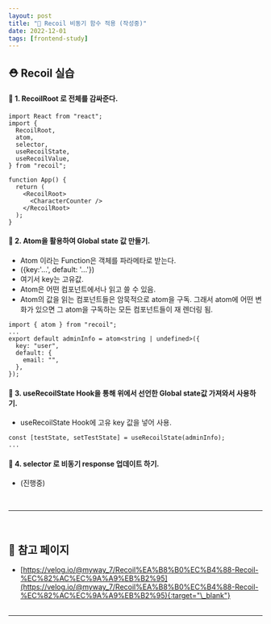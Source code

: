 ```yaml
---
layout: post
title: "🧕 Recoil 비동기 함수 적용 (작성중)"
date: 2022-12-01
tags: [frontend-study]
---
```


## ⛑ Recoil 실습

#### 👒 1. RecoilRoot 로 전체를 감싸준다.

```tsx
import React from "react";
import {
  RecoilRoot,
  atom,
  selector,
  useRecoilState,
  useRecoilValue,
} from "recoil";

function App() {
  return (
    <RecoilRoot>
      <CharacterCounter />
    </RecoilRoot>
  );
}
```

#### 👑 2. Atom을 활용하여 Global state 값 만들기.

- Atom 이라는 Function은 객체를 파라메타로 받는다.
- ({key:'...', default: '...'})
- 여기서 key는 고유값.
- Atom은 어떤 컴포넌트에서나 읽고 쓸 수 있음.
- Atom의 값을 읽는 컴포넌트들은 암묵적으로 atom을 구독. 그래서 atom에 어떤 변화가 있으면 그 atom을 구독하는 모든 컴포넌트들이 재 렌더링 됨.

```tsx
import { atom } from "recoil";
...
export default adminInfo = atom<string | undefined>({
  key: "user",
  default: {
    email: "",
  },
});
```

#### 👞 3. useRecoilState Hook을 통해 위에서 선언한 Global state값 가져와서 사용하기.

- useRecoilState Hook에 고유 key 값을 넣어 사용.

```tsx
const [testState, setTestState] = useRecoilState(adminInfo);
...

```

#### 🐸 4. selector 로 비동기 response 업데이트 하기.

- (진행중)

<br/>

---

<br/>

## 🎫 참고 페이지

- [https://velog.io/@myway_7/Recoil%EA%B8%B0%EC%B4%88-Recoil-%EC%82%AC%EC%9A%A9%EB%B2%95](https://velog.io/@myway_7/Recoil%EA%B8%B0%EC%B4%88-Recoil-%EC%82%AC%EC%9A%A9%EB%B2%95){:target="\_blank"}
  <br/><br/>

---

